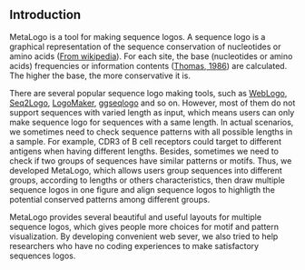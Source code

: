 ## Introduction

MetaLogo is a tool for making sequence logos. A sequence logo is a graphical representation of the sequence conservation of nucleotides or amino acids ([From wikipedia](https://en.wikipedia.org/wiki/Sequence_logo)). For each site, the base (nucleotides or amino acids) frequencies or information contents ([Thomas, 1986](https://pubmed.ncbi.nlm.nih.gov/3525846/)) are calculated. The higher the base, the more conservative it is.

There are several popular sequence logo making tools, such as [WebLogo](https://weblogo.berkeley.edu/logo.cgi), [Seq2Logo](http://www.cbs.dtu.dk/biotools/Seq2Logo/), [LogoMaker](http://github.com/jbkinney/logomaker), [ggseqlogo](https://omarwagih.github.io/ggseqlogo/) and so on. However, most of them do not support sequences with varied length as input, which means users can only make sequence logo for sequences with a same length. In actual scenarios, we sometimes need to check sequence patterns with all possible lengths in a sample. For example, CDR3 of B cell receptors could target to different antigens when having different lengths. Besides, sometimes we need to check if two groups of sequences have similar patterns or motifs. Thus, we developed MetaLogo, which allows users group sequences into different groups, according to lengths or others characteristics, then draw multiple sequence logos in one figure and align sequence logos to highligth the potential conserved patterns among different groups. 

MetaLogo provides several beautiful and useful layouts for multiple sequence logos, which gives people more choices for motif and pattern visualization. By developing convenient web sever, we also tried to help researchers who have no coding experiences to make satisfactory sequences logos. 

